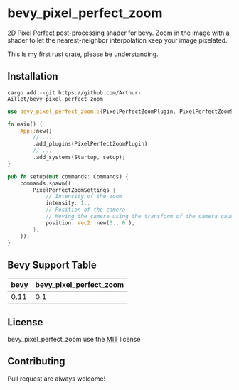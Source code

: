 # bevy_pixel_perfect_zoom

2D Pixel Perfect post-processing shader for bevy. Zoom in the image with a shader to let the nearest-neighbor interpolation keep your image pixelated.

This is my first rust crate, please be understanding.

## Installation

```
cargo add --git https://github.com/Arthur-Aillet/bevy_pixel_perfect_zoom
```

```rust
use bevy_pixel_perfect_zoom::{PixelPerfectZoomPlugin, PixelPerfectZoomSettings};

fn main() {
    App::new()
        // ...
        .add_plugins(PixelPerfectZoomPlugin)
        // ...
        .add_systems(Startup, setup);
}

pub fn setup(mut commands: Commands) {
    commands.spawn((
        PixelPerfectZoomSettings {
            // Intensity of the zoom
            intensity: 1.,
            // Position of the camera
            // Moving the camera using the transform of the camera cause jittering effect and not smooth transitions
            position: Vec2::new(0., 0.),
        },
    ));
}

```

## Bevy Support Table

| bevy | bevy_pixel_perfect_zoom |
| -- | -- |
| 0.11 | 0.1 |


## License

bevy_pixel_perfect_zoom use the [MIT](LICENSE.md) license

## Contributing

Pull request are always welcome!
